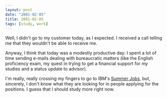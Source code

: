 ```yaml
---
layout: post
date: "2001-02-05"
title: 2001-02-05
tags: [study, work]
---
```

Well, I didn't go to my customer today, as I expected. I received a
call telling me that they wouldn't be able to receive me.

Anyway, I think that today was a modestly productive day: I spent a
lot of time sending e-mails dealing with bureaucratic matters (like
the English proficiency exam, my quest in trying to get a financial
support for my studies and a status update to advisor).

I'm really, really crossing my fingers to go to IBM's
[Summer Jobs](http://www.research.ibm.com/summerjobs/), but,
sincerely, I don't know what they are looking for in people
applying for the positions. I guess that I should study more right
now.


